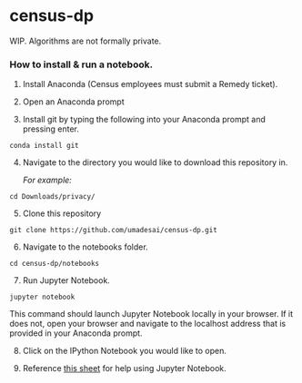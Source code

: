 # census-dp

WIP. Algorithms are not formally private.

### How to install & run a notebook.

1. Install Anaconda (Census employees must submit a Remedy ticket).

2. Open an Anaconda prompt

3. Install git by typing the following into your Anaconda prompt and pressing enter.
```
conda install git
``` 

4. Navigate to the directory you would like to download this repository in. 

    *For example:*
```
cd Downloads/privacy/
```

5. Clone this repository
```
git clone https://github.com/umadesai/census-dp.git
```
6. Navigate to the notebooks folder.
```
cd census-dp/notebooks
```
7. Run Jupyter Notebook.
```
jupyter notebook
```
This command should launch Jupyter Notebook locally in your browser. If it does not, open your browser and navigate to the localhost address that is provided in your Anaconda prompt.

8. Click on the IPython Notebook you would like to open.

9. Reference [this sheet](https://s3.amazonaws.com/assets.datacamp.com/blog_assets/Jupyter_Notebook_Cheat_Sheet.pdf) for help using Jupyter Notebook.
